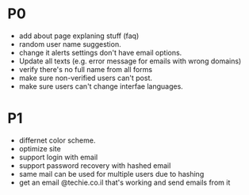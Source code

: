 # P0
- add about page explaning stuff (faq)
- random user name suggestion.
- change it alerts settings don't have email options.
- Update all texts (e.g. error message for emails with wrong domains)
- verify there's no full name from all forms
- make sure non-verified users can't post.
- make sure users can't change interfae languages.


# P1
- differnet color scheme.
- optimize site
- support login with email
- support password recovery with hashed email
- same mail can be used for multiple users due to hashing
- get an email @techie.co.il that's working and send emails from it
